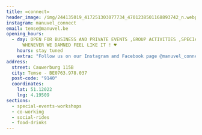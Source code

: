 ```yaml
---
title: =connect=
header_image: /img/244135019_417251303077734_4701238501168893742_n.webp.jpg
instagram: manuvel_connect
email: temse@manuvel.be
opening_hours:
  - day: OPEN FOR BUSINESS AND PRIVATE EVENTS ,GROUP ACTIVITIES ,SPECIAL OCCASIONS &
      WHENEVER WE DAMNED FEEL LIKE IT ! ♥
    hours: stay tuned
    extra: "Follow us on our Instagram and Facebook page @manuvel_connect "
address:
  street: Cauwerburg 115B
  city: Temse - BE0763.978.037
  post-code: "9140"
  coordinates:
    lat: 51.12022
    lng: 4.19509
sections:
  - special-events-workshops
  - co-working
  - social-rides
  - food-drinks
---
```

